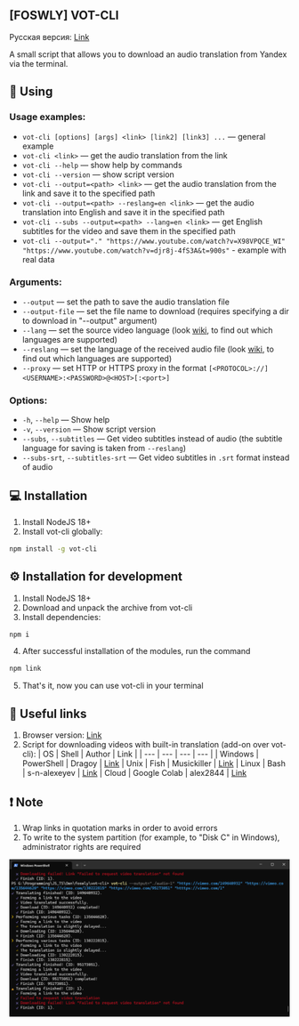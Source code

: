 ## [FOSWLY] VOT-CLI

Русская версия: [Link](https://github.com/FOSWLY/vot-cli/blob/main/README.md)

A small script that allows you to download an audio translation from Yandex via the terminal.

## 📖 Using

### Usage examples:

- `vot-cli [options] [args] <link> [link2] [link3] ...` — general example
- `vot-cli <link>` — get the audio translation from the link
- `vot-cli --help` — show help by commands
- `vot-cli --version` — show script version
- `vot-cli --output=<path> <link>` — get the audio translation from the link and save it to the specified path
- `vot-cli --output=<path> --reslang=en <link>` — get the audio translation into English and save it in the specified path
- `vot-cli --subs --output=<path> --lang=en <link>` — get English subtitles for the video and save them in the specified path
- `vot-cli --output="." "https://www.youtube.com/watch?v=X98VPQCE_WI" "https://www.youtube.com/watch?v=djr8j-4fS3A&t=900s"` - example with real data

### Arguments:

- `--output` — set the path to save the audio translation file
- `--output-file` — set the file name to download (requires specifying a dir to download in "--output" argument)
- `--lang` — set the source video language (look [wiki](https://github.com/FOSWLY/vot-cli/wiki/%5BEN%5D-Supported-langs), to find out which languages are supported)
- `--reslang` — set the language of the received audio file (look [wiki](https://github.com/FOSWLY/vot-cli/wiki/%5BEN%5D-Supported-langs), to find out which languages are supported)
- `--proxy` — set HTTP or HTTPS proxy in the format `[<PROTOCOL>://]<USERNAME>:<PASSWORD>@<HOST>[:<port>]`

### Options:

- `-h`, `--help` — Show help
- `-v`, `--version` — Show script version
- `--subs`, `--subtitles` — Get video subtitles instead of audio (the subtitle language for saving is taken from `--reslang`)
- `--subs-srt`, `--subtitles-srt` — Get video subtitles in `.srt` format instead of audio

## 💻 Installation

1. Install NodeJS 18+
2. Install vot-cli globally:

```bash
npm install -g vot-cli
```

## ⚙️ Installation for development

1. Install NodeJS 18+
2. Download and unpack the archive from vot-cli
3. Install dependencies:

```bash
npm i
```

4. After successful installation of the modules, run the command

```bash
npm link
```

5. That's it, now you can use vot-cli in your terminal

## 📁 Useful links

1. Browser version: [Link](https://github.com/ilyhalight/voice-over-translation)
2. Script for downloading videos with built-in translation (add-on over vot-cli):
   | OS | Shell | Author | Link |
   | --- | --- | --- | --- |
   | Windows | PowerShell | Dragoy | [Link](https://github.com/FOSWLY/vot-cli/tree/main/scripts)
   | Unix | Fish | Musickiller | [Link](https://gitlab.com/musickiller/fishy-voice-over/)
   | Linux | Bash | s-n-alexeyev | [Link](https://github.com/s-n-alexeyev/yvt)
   | Cloud | Google Colab | alex2844 | [Link](https://github.com/alex2844/youtube-translate)

## ❗ Note

1. Wrap links in quotation marks in order to avoid errors
2. To write to the system partition (for example, to "Disk C" in Windows), administrator rights are required

![example btn](https://github.com/FOSWLY/vot-cli/blob/main/img/example.png "example")
